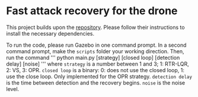 
# Fast attack recovery for the drone

This project builds upon the [repository](https://github.com/fdcl-gwu/uav_simulator.git). Please follow their instructions to install the necessary dependencies.

To run the code, please run Gazebo in one command prompt. In a second command prompt, make the `scripts` folder your working direction. Then, run the command
'''
python main.py [strategy] [closed loop] [detection delay] [noise]
'''
where `strategy` is a number between 1 and 3; 1: RTR-LQR, 2: VS, 3: OPR. `closed loop` is a binary: 0: does not use the closed loop, 1: use the close loop. Only implemented for the OPR strategy. `detection delay` is the time between detection and the recovery begins. `noise` is the noise level. 
